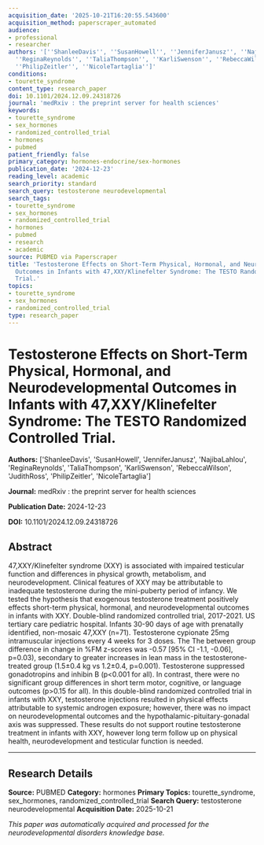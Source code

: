 ```yaml
---
acquisition_date: '2025-10-21T16:20:55.543600'
acquisition_method: paperscraper_automated
audience:
- professional
- researcher
authors: '[''ShanleeDavis'', ''SusanHowell'', ''JenniferJanusz'', ''NajibaLahlou'',
  ''ReginaReynolds'', ''TaliaThompson'', ''KarliSwenson'', ''RebeccaWilson'', ''JudithRoss'',
  ''PhilipZeitler'', ''NicoleTartaglia'']'
conditions:
- tourette_syndrome
content_type: research_paper
doi: 10.1101/2024.12.09.24318726
journal: 'medRxiv : the preprint server for health sciences'
keywords:
- tourette_syndrome
- sex_hormones
- randomized_controlled_trial
- hormones
- pubmed
patient_friendly: false
primary_category: hormones-endocrine/sex-hormones
publication_date: '2024-12-23'
reading_level: academic
search_priority: standard
search_query: testosterone neurodevelopmental
search_tags:
- tourette_syndrome
- sex_hormones
- randomized_controlled_trial
- hormones
- pubmed
- research
- academic
source: PUBMED via Paperscraper
title: 'Testosterone Effects on Short-Term Physical, Hormonal, and Neurodevelopmental
  Outcomes in Infants with 47,XXY/Klinefelter Syndrome: The TESTO Randomized Controlled
  Trial.'
topics:
- tourette_syndrome
- sex_hormones
- randomized_controlled_trial
type: research_paper
---
```


# Testosterone Effects on Short-Term Physical, Hormonal, and Neurodevelopmental Outcomes in Infants with 47,XXY/Klinefelter Syndrome: The TESTO Randomized Controlled Trial.

**Authors:** ['ShanleeDavis', 'SusanHowell', 'JenniferJanusz', 'NajibaLahlou', 'ReginaReynolds', 'TaliaThompson', 'KarliSwenson', 'RebeccaWilson', 'JudithRoss', 'PhilipZeitler', 'NicoleTartaglia']

**Journal:** medRxiv : the preprint server for health sciences

**Publication Date:** 2024-12-23

**DOI:** 10.1101/2024.12.09.24318726

## Abstract

47,XXY/Klinefelter syndrome (XXY) is associated with impaired testicular function and differences in physical growth, metabolism, and neurodevelopment. Clinical features of XXY may be attributable to inadequate testosterone during the mini-puberty period of infancy. We tested the hypothesis that exogenous testosterone treatment positively effects short-term physical, hormonal, and neurodevelopmental outcomes in infants with XXY. Double-blind randomized controlled trial, 2017-2021. US tertiary care pediatric hospital. Infants 30-90 days of age with prenatally identified, non-mosaic 47,XXY (n=71). Testosterone cypionate 25mg intramuscular injections every 4 weeks for 3 doses. The The between group difference in change in %FM z-scores was -0.57 [95% CI -1.1, -0.06], p=0.03), secondary to greater increases in lean mass in the testosterone-treated group (1.5±0.4 kg vs 1.2±0.4, p=0.001). Testosterone suppressed gonadotropins and inhibin B (p<0.001 for all). In contrast, there were no significant group differences in short term motor, cognitive, or language outcomes (p>0.15 for all). In this double-blind randomized controlled trial in infants with XXY, testosterone injections resulted in physical effects attributable to systemic androgen exposure; however, there was no impact on neurodevelopmental outcomes and the hypothalamic-pituitary-gonadal axis was suppressed. These results do not support routine testosterone treatment in infants with XXY, however long term follow up on physical health, neurodevelopment and testicular function is needed.

---

## Research Details

**Source:** PUBMED
**Category:** hormones
**Primary Topics:** tourette_syndrome, sex_hormones, randomized_controlled_trial
**Search Query:** testosterone neurodevelopmental
**Acquisition Date:** 2025-10-21

*This paper was automatically acquired and processed for the neurodevelopmental disorders knowledge base.*

